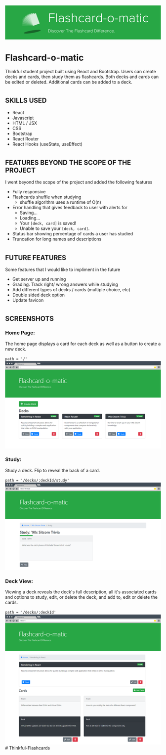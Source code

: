 ![Flashcard-o-matic](https://raw.githubusercontent.com/micah-patrick/flashcards/main/src/readme/readme-header.png "Flashcard-o-matic")

#
# Flashcard-o-matic

Thinkful student project built using React and Bootstrap. Users can create decks and cards, then study them as flashcards. Both decks and cards can be edited or deleted. Additional cards can be added to a deck.

#
## SKILLS USED
* React 
* Javascript
* HTML / JSX 
* CSS
* Bootstrap
* React Router
* React Hooks (useState, useEffect)

#
## FEATURES BEYOND THE SCOPE OF THE PROJECT

I went beyond the scope of the project and added the following features

* Fully responsive
* Flashcards shuffle when studying
    * shuffle algorithm uses a runtime of O(n)
* Error handling that gives feedback to user with alerts for
    * Saving...
    * Loading...
    * Your `[deck, card]` is saved!
    * Unable to save your `[deck, card]`.
* Status bar showing percentage of cards a user has studied
* Truncation for long names and descriptions

#
## FUTURE FEATURES

Some features that I would like to impliment in the future

* Get server up and running
* Grading. Track right/ wrong answers while studying
* Add different types of decks / cards (multiple choice, etc)
* Double sided deck option
* Update favicon
#
## SCREENSHOTS

### Home Page:
The home page displays a card for each deck as well as a button to create a new deck.

`path = '/'`
![Home Page](https://raw.githubusercontent.com/micah-patrick/flashcards/main/src/readme/scrn-sht-home.png)


### Study:
Study a deck. Flip to reveal the back of a card.

`path = '/decks/:deckId/study'`
![Study Page](https://raw.githubusercontent.com/micah-patrick/flashcards/main/src/readme/scrn-sht-study.png)


### Deck View:
Viewing a deck reveals the deck's full description, all it's associated cards and options to study, edit, or delete the deck, and add to, edit or delete the cards.

`path = '/decks/:deckId'`
![Deck View](https://raw.githubusercontent.com/micah-patrick/flashcards/main/src/readme/scrn-sht-deck.png)#   T h i n k f u l - F l a s h c a r d s 
 
 
